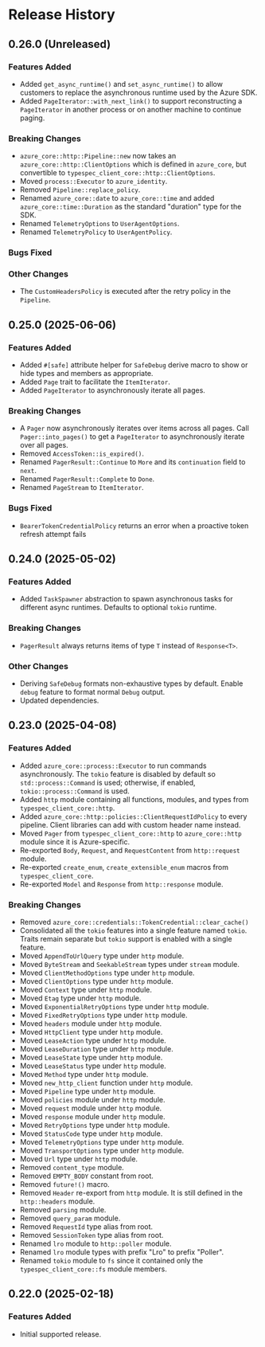 # Release History

## 0.26.0 (Unreleased)

### Features Added

- Added `get_async_runtime()` and `set_async_runtime()` to allow customers to replace the asynchronous runtime used by the Azure SDK.
- Added `PageIterator::with_next_link()` to support reconstructing a `PageIterator` in another process or on another machine to continue paging.

### Breaking Changes

- `azure_core::http::Pipeline::new` now takes an `azure_core::http::ClientOptions` which is defined in `azure_core`, but convertible to `typespec_client_core::http::ClientOptions`.
- Moved `process::Executor` to `azure_identity`.
- Removed `Pipeline::replace_policy`.
- Renamed `azure_core::date` to `azure_core::time` and added `azure_core::time::Duration` as the standard "duration" type for the SDK.
- Renamed `TelemetryOptions` to `UserAgentOptions`.
- Renamed `TelemetryPolicy` to `UserAgentPolicy`.

### Bugs Fixed

### Other Changes

- The `CustomHeadersPolicy` is executed after the retry policy in the `Pipeline`.

## 0.25.0 (2025-06-06)

### Features Added

- Added `#[safe]` attribute helper for `SafeDebug` derive macro to show or hide types and members as appropriate.
- Added `Page` trait to facilitate the `ItemIterator`.
- Added `PageIterator` to asynchronously iterate all pages.

### Breaking Changes

- A `Pager` now asynchronously iterates over items across all pages. Call `Pager::into_pages()` to get a `PageIterator` to asynchronously iterate over all pages.
- Removed `AccessToken::is_expired()`.
- Renamed `PagerResult::Continue` to `More` and its `continuation` field to `next`.
- Renamed `PagerResult::Complete` to `Done`.
- Renamed `PageStream` to `ItemIterator`.

### Bugs Fixed

- `BearerTokenCredentialPolicy` returns an error when a proactive token refresh attempt fails

## 0.24.0 (2025-05-02)

### Features Added

- Added `TaskSpawner` abstraction to spawn asynchronous tasks for different async runtimes. Defaults to optional `tokio` runtime.

### Breaking Changes

- `PagerResult` always returns items of type `T` instead of `Response<T>`.

### Other Changes

- Deriving `SafeDebug` formats non-exhaustive types by default. Enable `debug` feature to format normal `Debug` output.
- Updated dependencies.

## 0.23.0 (2025-04-08)

### Features Added

- Added `azure_core::process::Executor` to run commands asynchronously.
  The `tokio` feature is disabled by default so `std::process::Command` is used; otherwise, if enabled, `tokio::process::Command` is used.
- Added `http` module containing all functions, modules, and types from `typespec_client_core::http`.
- Added `azure_core::http::policies::ClientRequestIdPolicy` to every pipeline. Client libraries can add with custom header name instead.
- Moved `Pager` from `typespec_client_core::http` to `azure_core::http` module since it is Azure-specific.
- Re-exported `Body`, `Request`, and `RequestContent` from `http::request` module.
- Re-exported `create_enum`, `create_extensible_enum` macros from `typespec_client_core`.
- Re-exported `Model` and `Response` from `http::response` module.

### Breaking Changes

- Removed `azure_core::credentials::TokenCredential::clear_cache()`
- Consolidated all the `tokio` features into a single feature named `tokio`. Traits remain separate but `tokio` support is enabled with a single feature.
- Moved `AppendToUrlQuery` type under `http` module.
- Moved `ByteStream` and `SeekableStream` types under `stream` module.
- Moved `ClientMethodOptions` type under `http` module.
- Moved `ClientOptions` type under `http` module.
- Moved `Context` type under `http` module.
- Moved `Etag` type under `http` module.
- Moved `ExponentialRetryOptions` type under `http` module.
- Moved `FixedRetryOptions` type under `http` module.
- Moved `headers` module under `http` module.
- Moved `HttpClient` type under `http` module.
- Moved `LeaseAction` type under `http` module.
- Moved `LeaseDuration` type under `http` module.
- Moved `LeaseState` type under `http` module.
- Moved `LeaseStatus` type under `http` module.
- Moved `Method` type under `http` module.
- Moved `new_http_client` function under `http` module.
- Moved `Pipeline` type under `http` module.
- Moved `policies` module under `http` module.
- Moved `request` module under `http` module.
- Moved `response` module under `http` module.
- Moved `RetryOptions` type under `http` module.
- Moved `StatusCode` type under `http` module.
- Moved `TelemetryOptions` type under `http` module.
- Moved `TransportOptions` type under `http` module.
- Moved `Url` type under `http` module.
- Removed `content_type` module.
- Removed `EMPTY_BODY` constant from root.
- Removed `future!()` macro.
- Removed `Header` re-export from `http` module. It is still defined in the `http::headers` module.
- Removed `parsing` module.
- Removed `query_param` module.
- Removed `RequestId` type alias from root.
- Removed `SessionToken` type alias from root.
- Renamed `lro` module to `http::poller` module.
- Renamed `lro` module types with prefix "Lro" to prefix "Poller".
- Renamed `tokio` module to `fs` since it contained only the `typespec_client_core::fs` module members.

## 0.22.0 (2025-02-18)

### Features Added

- Initial supported release.
